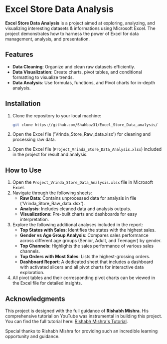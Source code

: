 # Excel Store Data Analysis

**Excel Store Data Analysis** is a project aimed at exploring, analyzing, and visualizing interesting datasets & informations using Microsoft Excel. The project demonstrates how to harness the power of Excel for data management, analysis, and presentation.

## Features

- **Data Cleaning**: Organize and clean raw datasets efficiently.
- **Data Visualization**: Create charts, pivot tables, and conditional formatting to visualize trends.
- **Data Analysis**: Use formulas, functions, and Pivot charts for in-depth analysis.


## Installation

1. Clone the repository to your local machine:
   ```bash
   git clone https://github.com/Shahbaz31/Excel_Store_Data_analysis/
   ```
2. Open the Excel file ('Vrinda_Store_Raw_data.xlsx') for cleaning and processing raw data.
 
3. Open the Excel file (`Project_Vrinda_Store_Data_Analysis.xlsx`) included in the project for result and analysis.

## How to Use

1. Open the `Project_Vrinda_Store_Data_Analysis.xlsx` file in Microsoft Excel.
2. Navigate through the following sheets:
   - **Raw Data**: Contains unprocessed data for analysis in file ('Vrinda_Store_Raw_data.xlsx').
   - **Analysis**: Includes cleaned data and analysis outputs.
   - **Visualizations**: Pre-built charts and dashboards for easy interpretation.
3. Explore the following additional analyses included in the report:
   - **Top States with Sales**: Identifies the states with the highest sales.
   - **Gender vs Age Group Analysis**: Compares sales performance across different age groups (Senior, Adult, and Teenager) by gender.
   - **Top Channels**: Highlights the sales performance of various sales channels.
   - **Top Orders with Most Sales**: Lists the highest-grossing orders.
   - **Dashboard Report**: A dedicated sheet that includes a dashboard with activated slicers and all pivot charts for interactive data exploration.
4. All pivot tables and their corresponding pivot charts can be viewed in the Excel file for detailed insights.


## Acknowledgments

This project is designed with the full guidance of **Rishabh Mishra**. His comprehensive tutorial on YouTube was instrumental in building this project. You can find the full tutorial here: [Rishabh Mishra's Tutorial](https://www.youtube.com/watch?v=gTK5rNhWJyA).

Special thanks to Rishabh Mishra for providing such an incredible learning opportunity and guidance.


